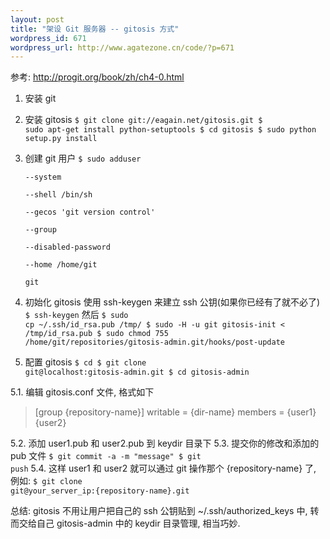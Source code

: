 ```yaml
--- 
layout: post
title: "架设 Git 服务器 -- gitosis 方式"
wordpress_id: 671
wordpress_url: http://www.agatezone.cn/code/?p=671
---
```

参考: <a href="http://progit.org/book/zh/ch4-0.html">http://progit.org/book/zh/ch4-0.html</a>

1. 安装 git

2. 安装 gitosis
<code>$ git clone git://eagain.net/gitosis.git
$ sudo apt-get install python-setuptools
$ cd gitosis
$ sudo python setup.py install</code>

3. 创建 git 用户
<code>$ sudo adduser \
--system \
--shell /bin/sh \
--gecos 'git version control' \
--group \
--disabled-password \
--home /home/git \
git</code>

4. 初始化 gitosis
使用 ssh-keygen 来建立 ssh 公钥(如果你已经有了就不必了)
<code>$ ssh-keygen</code>
然后
<code>$ sudo cp ~/.ssh/id_rsa.pub /tmp/
$ sudo -H -u git gitosis-init < /tmp/id_rsa.pub
$ sudo chmod 755 /home/git/repositories/gitosis-admin.git/hooks/post-update</code>

5. 配置 gitosis
</code><code>$ cd
$ git clone git@localhost:gitosis-admin.git
$ cd gitosis-admin</code>

5.1. 编辑 gitosis.conf 文件, 格式如下
<blockquote>[group {repository-name}]
writable = {dir-name}
members =  {user1} {user2}</blockquote>

5.2. 添加 user1.pub 和 user2.pub 到 keydir 目录下
5.3. 提交你的修改和添加的 pub 文件
<code>$ git commit -a -m "message"
$ git push</code>
5.4. 这样 user1 和 user2 就可以通过 git 操作那个 {repository-name} 了, 例如:
<code>$ git clone git@your_server_ip:{repository-name}.git</code>

总结:
gitosis 不用让用户把自己的 ssh 公钥贴到 ~/.ssh/authorized_keys 中, 转而交给自己 gitosis-admin 中的 keydir 目录管理, 相当巧妙.
